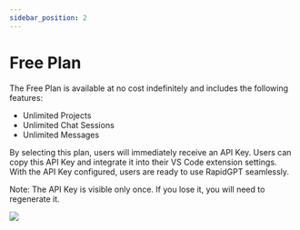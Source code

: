 ```yaml
---
sidebar_position: 2
---
```


# Free Plan

The Free Plan is available at no cost indefinitely and includes the following features:

- Unlimited Projects
- Unlimited Chat Sessions
- Unlimited Messages

By selecting this plan, users will immediately receive an API Key. Users can copy this API Key and integrate it into their VS Code extension settings. With the API Key configured, users are ready to use RapidGPT seamlessly.

Note: The API Key is visible only once. If you lose it, you will need to regenerate it.

![](/img/portal-guide/free-plan.png)